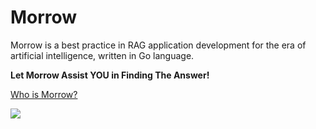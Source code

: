 # Morrow
Morrow is a best practice in RAG application development for the era of artificial intelligence, written in Go language.

**Let Morrow Assist YOU in Finding The Answer!**

[Who is Morrow?](https://www.imdb.com/title/tt1677720/characters/nm0670408)

![](https://m.media-amazon.com/images/M/MV5BMTU2MTQ0MDY5OV5BMl5BanBnXkFtZTgwOTA0MjQxNTM@._V1_FMjpg_.jpg)
